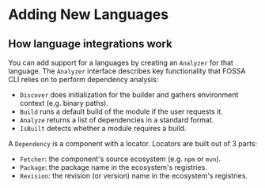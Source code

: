 # Adding New Languages

## How language integrations work

You can add support for a languages by creating an `Analyzer` for that language.
The `Analyzer` interface describes key functionality that FOSSA CLI relies on to
perform dependency analysis:

- `Discover` does initialization for the builder and gathers environment
  context (e.g. binary paths).
- `Build` runs a default build of the module if the user requests it.
- `Analyze` returns a list of dependencies in a standard format.
- `IsBuilt` detects whether a module requires a build.

A `Dependency` is a component with a locator. Locators are built out of 3 parts:
- `Fetcher`: the component's source ecosystem (e.g. `npm` or `mvn`).
- `Package`: the package name in the ecosystem's registries.
- `Revision`: the revision (or version) name in the ecosystem's registries.
